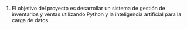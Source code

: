 1.  El objetivo del proyecto es desarrollar un sistema de gestión de inventarios y ventas utilizando Python y la inteligencia artificial para la carga de datos.
